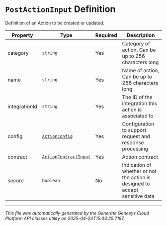 # `PostActionInput` Definition

Definition of an Action to be created or updated.

| Property | Type | Required | Description |
|----------|------|----------|-------------|
| category | `string` | Yes | Category of action, Can be up to 256 characters long |
| name | `string` | Yes | Name of action, Can be up to 256 characters long |
| integrationId | `string` | Yes | The ID of the integration this action is associated to |
| config | [`ActionConfig`](actionconfig-definition.md) | Yes | Configuration to support request and response processing |
| contract | [`ActionContractInput`](actioncontractinput-definition.md) | Yes | Action contract |
| secure | `boolean` | No | Indication of whether or not the action is designed to accept sensitive data |

---

*This file was automatically generated by the Generate Genesys Cloud Platform API classes utility on 2025-04-24T15:04:25.718Z*